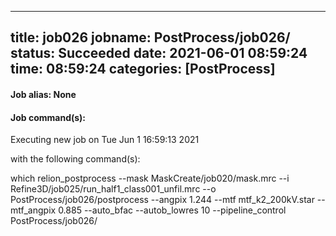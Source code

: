 
---
title: job026
jobname: PostProcess/job026/
status: Succeeded
date: 2021-06-01 08:59:24
time: 08:59:24
categories: [PostProcess]
---

#### Job alias: None



#### Job command(s):


 
 Executing new job on Tue Jun  1 16:59:13 2021
 
 with the following command(s): 

which relion_postprocess --mask MaskCreate/job020/mask.mrc --i Refine3D/job025/run_half1_class001_unfil.mrc --o PostProcess/job026/postprocess  --angpix 1.244 --mtf mtf_k2_200kV.star --mtf_angpix 0.885 --auto_bfac  --autob_lowres 10  --pipeline_control PostProcess/job026/
 
 


